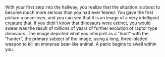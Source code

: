 With your first step into the hallway, you realize that the situation is about to become much more serious than you 
had ever feared. You gave the first picture a once-over, and you can see that it is an image of a very intelligent
creature that, if you didn't know that dinosaurs were extinct, you would swear was the result of millions of years
of further evolution of raptor type dinosaurs. The image depicted what you interpret as a "hunt" with the "hunter",
the primary subject of the image, using a long, three-bladed weapon to kill an immense bear-like animal. A panic
begins to swell within you.


